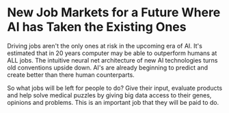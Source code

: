 # New Job Markets for a Future Where AI has Taken the Existing Ones

Driving jobs aren't the only ones at risk in the upcoming era of AI.  It's estimated that in 20 years computer may be able to outperform humans at ALL jobs.  The intuitive neural net architecture of new AI technologies turns old conventions upside down.  AI's are already beginning to predict and create better than there human counterparts.

So what jobs will be left for people to do?  Give their input, evaluate products and help solve medical puzzles by giving big data access to their genes, opinions and problems.  This is an important job that they will be paid to do.

